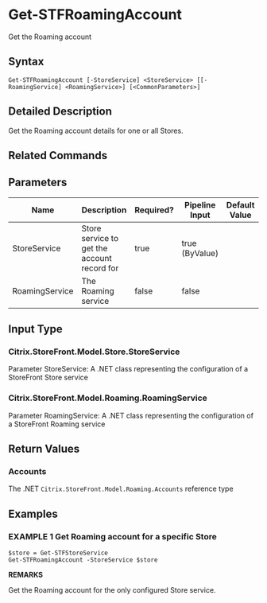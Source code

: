 ﻿# Get-STFRoamingAccount

Get the Roaming account

## Syntax

```
Get-STFRoamingAccount [-StoreService] <StoreService> [[-RoamingService] <RoamingService>] [<CommonParameters>]
```

## Detailed Description

Get the Roaming account details for one or all Stores.

## Related Commands


## Parameters

| Name   | Description | Required? | Pipeline Input | Default Value |
| --- | --- | --- | --- | --- |
|StoreService|Store service to get the account record for|true|true (ByValue)| |
|RoamingService|The Roaming service|false|false| |

## Input Type

### Citrix.StoreFront.Model.Store.StoreService

Parameter StoreService: A .NET class representing the configuration of a StoreFront Store service

### Citrix.StoreFront.Model.Roaming.RoamingService

Parameter RoamingService: A .NET class representing the configuration of a StoreFront Roaming service

## Return Values

### Accounts

The .NET `Citrix.StoreFront.Model.Roaming.Accounts` reference type

## Examples

### EXAMPLE 1 Get Roaming account for a specific Store

```
$store = Get-STFStoreService
Get-STFRoamingAccount -StoreService $store
```

**REMARKS**

Get the Roaming account for the only configured Store service.
